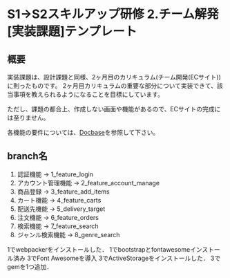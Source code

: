 # S1→S2スキルアップ研修 2.チーム解発[実装課題]テンプレート
## 概要
実装課題は、設計課題と同様、2ヶ月目のカリキュラム(チーム開発(ECサイト))に則ったものです。
2ヶ月目カリキュラムの重要な部分について実装できて、該当事項を教えられるようになることを目標にしています。

ただし、課題の都合上、作成しない画面や機能があるので、ECサイトの完成には至りません。

各機能の要件については、[Docbase](https://docbase.io/posts/981614/sharing/c6bf1283-d32e-4ba8-bc43-a8c869bd3f4e)を参照して下さい。

## branch名
1. 認証機能 → 1_feature_login
2. アカウント管理機能 → 2_feature_account_manage
3. 商品登録 → 3_feature_add_items
4. カート機能 → 4_feature_carts
5. 配送先機能 → 5_delivery_target
6. 注文機能 → 6_feature_orders
7. 検索機能 → 7_feature_search
8. ジャンル検索機能 → 8_genre_search

1でwebpackerをインストールした．
1でbootstrapとfontawesomeインストール済み
3でFont Awesomeを導入
3でActiveStorageをインストールした．
3でgemを1つ追加．
